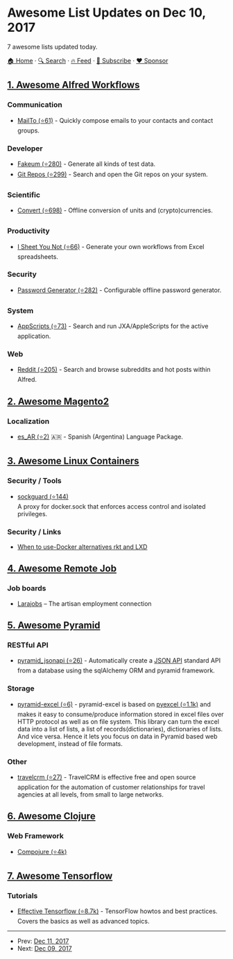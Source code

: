 # Awesome List Updates on Dec 10, 2017

7 awesome lists updated today.

[🏠 Home](/README.md) · [🔍 Search](https://www.trackawesomelist.com/search/) · [🔥 Feed](https://www.trackawesomelist.com/rss.xml) · [📮 Subscribe](https://trackawesomelist.us17.list-manage.com/subscribe?u=d2f0117aa829c83a63ec63c2f&id=36a103854c) · [❤️  Sponsor](https://github.com/sponsors/theowenyoung)



## [1. Awesome Alfred Workflows](/content/alfred-workflows/awesome-alfred-workflows/README.md)

### Communication

*   [MailTo (⭐61)](https://github.com/deanishe/alfred-mailto) - Quickly compose emails to your contacts and contact groups.

### Developer

*   [Fakeum (⭐280)](https://github.com/deanishe/alfred-fakeum) - Generate all kinds of test data.
*   [Git Repos (⭐299)](https://github.com/deanishe/alfred-repos) - Search and open the Git repos on your system.

### Scientific

*   [Convert (⭐698)](https://github.com/deanishe/alfred-convert) - Offline conversion of units and (crypto)currencies.

### Productivity

*   [I Sheet You Not (⭐66)](https://github.com/deanishe/i-sheet-you-not) - Generate your own workflows from Excel spreadsheets.

### Security

*   [Password Generator (⭐282)](https://github.com/deanishe/alfred-pwgen) - Configurable offline password generator.

### System

*   [AppScripts (⭐73)](https://github.com/deanishe/alfred-appscripts) - Search and run JXA/AppleScripts for the active application.

### Web

*   [Reddit (⭐205)](https://github.com/deanishe/alfred-reddit) - Search and browse subreddits and hot posts within Alfred.

## [2. Awesome Magento2](/content/run-as-root/awesome-magento2/README.md)

### Localization

*   [es\_AR (⭐2)](https://github.com/SemExpert/Magento2-language-es_ar) 🇦🇷 - Spanish (Argentina) Language Package.

## [3. Awesome Linux Containers](/content/Friz-zy/awesome-linux-containers/README.md)

### Security / Tools

*   [sockguard (⭐144)](https://github.com/buildkite/sockguard)\
    A proxy for docker.sock that enforces access control and isolated privileges.

### Security / Links

*   [When to use-Docker alternatives rkt and LXD](http://searchitoperations.techtarget.com/tip/When-to-use-Docker-alternatives-rkt-and-LXD)

## [4. Awesome Remote Job](/content/lukasz-madon/awesome-remote-job/README.md)

### Job boards

*   [Larajobs](https://larajobs.com/?location=\&remote=1) – The artisan employment connection

## [5. Awesome Pyramid](/content/uralbash/awesome-pyramid/README.md)

### RESTful API

*   [pyramid\_jsonapi (⭐26)](https://github.com/colinhiggs/pyramid-jsonapi) - Automatically
    create a [JSON API](http://jsonapi.org/) standard API from a database using the
    sqlAlchemy ORM and pyramid framework.

### Storage

*   [pyramid-excel (⭐6)](https://github.com/pyexcel-webwares/pyramid-excel) - pyramid-excel is based on [pyexcel (⭐1.1k)](https://github.com/pyexcel/pyexcel) and makes it easy to consume/produce information stored in excel files over HTTP protocol as well as on file system. This library can turn the excel data into a list of lists, a list of records(dictionaries), dictionaries of lists. And vice versa. Hence it lets you focus on data in Pyramid based web development, instead of file formats.

### Other

*   [travelcrm (⭐27)](https://github.com/mazvv/travelcrm) - TravelCRM is effective free and open source application for the automation of customer relationships for travel agencies at all levels, from small to large networks.

## [6. Awesome Clojure](/content/razum2um/awesome-clojure/README.md)

### Web Framework

*   [Compojure (⭐4k)](https://github.com/weavejester/compojure)

## [7. Awesome Tensorflow](/content/jtoy/awesome-tensorflow/README.md)

### Tutorials

*   [Effective Tensorflow (⭐8.7k)](https://github.com/vahidk/EffectiveTensorflow) - TensorFlow howtos and best practices. Covers the basics as well as advanced topics.

---

- Prev: [Dec 11, 2017](/content/2017/12/11/README.md)
- Next: [Dec 09, 2017](/content/2017/12/09/README.md)